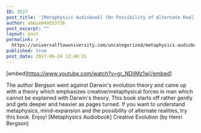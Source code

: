 ```yaml
---
ID: 3527
post_title: '[Metaphysics Audiobook] (On Possibility of Alternate Realities) &#8220;Creative Evolution&#8221; (by Bergson)'
author: abbie04m553726
post_excerpt: ""
layout: post
permalink: >
  https://universalflowuniversity.com/uncategorized/metaphysics-audiobook-on-possibility-of-alternate-realities-creative-evolution-by-bergson/
published: true
post_date: 2017-06-24 12:40:15
---
```

[embed]https://www.youtube.com/watch?v=gr_NDilMz1w[/embed]<br>
<p>The author Bergson went against Darwin's evolution theory and came up with a theory which emphasizes creative/metaphysical forces in man which cannot be explained with Darwin's theory. This book starts off rather gently and gets deeper and heavier as pages turned. If you want to understand metaphysics, mind-expansion and the possibility of alternate realities, try this book. Enjoy! 
[Metaphysics Audiobook] Creative Evolution (by Henri Bergson)</p>